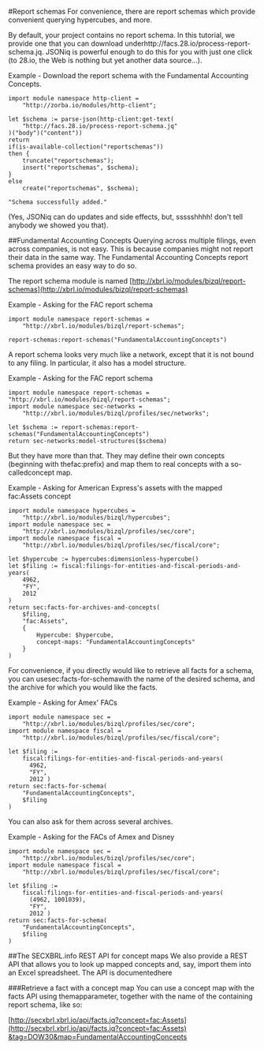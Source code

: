 #Report schemas
For convenience, there are report schemas which provide convenient querying hypercubes, and more.

By default, your project contains no report schema. In this tutorial, we provide one that you can download underhttp://facs.28.io/process-report-schema.jq. JSONiq is powerful enough to do this for you with just one click (to 28.io, the Web is nothing but yet another data source...).


 Example - Download the report schema with the Fundamental Accounting Concepts.

```jsoniq
import module namespace http-client =
    "http://zorba.io/modules/http-client";

let $schema := parse-json(http-client:get-text(
    "http://facs.28.io/process-report-schema.jq"
)("body")("content"))
return
if(is-available-collection("reportschemas"))
then {
    truncate("reportschemas");
    insert("reportschemas", $schema);
}
else
    create("reportschemas", $schema);

"Schema successfully added."
```
(Yes, JSONiq can do updates and side effects, but, ssssshhhh! don't tell anybody we showed you that).

##Fundamental Accounting Concepts
Querying across multiple filings, even across companies, is not easy. This is because companies might not report their data in the same way. The Fundamental Accounting Concepts report schema provides an easy way to do so.

The report schema module is named [http://xbrl.io/modules/bizql/report-schemas](http://xbrl.io/modules/bizql/report-schemas)


 Example - Asking for the FAC report schema

```jsoniq
import module namespace report-schemas =
    "http://xbrl.io/modules/bizql/report-schemas";

report-schemas:report-schemas("FundamentalAccountingConcepts")
```
A report schema looks very much like a network, except that it is not bound to any filing. In particular, it also has a model structure.


 Example - Asking for the FAC report schema

```jsoniq
import module namespace report-schemas = "http://xbrl.io/modules/bizql/report-schemas";
import module namespace sec-networks =
    "http://xbrl.io/modules/bizql/profiles/sec/networks";

let $schema := report-schemas:report-schemas("FundamentalAccountingConcepts")
return sec-networks:model-structures($schema)
```
But they have more than that. They may define their own concepts (beginning with thefac:prefix) and map them to real concepts with a so-calledconcept map.


 Example - Asking for American Express's assets with the mapped fac:Assets concept

```jsoniq
import module namespace hypercubes =
    "http://xbrl.io/modules/bizql/hypercubes";
import module namespace sec =
    "http://xbrl.io/modules/bizql/profiles/sec/core";
import module namespace fiscal =
    "http://xbrl.io/modules/bizql/profiles/sec/fiscal/core";

let $hypercube := hypercubes:dimensionless-hypercube()
let $filing := fiscal:filings-for-entities-and-fiscal-periods-and-years(
    4962,
    "FY",
    2012
)
return sec:facts-for-archives-and-concepts(
    $filing,
    "fac:Assets",
    {
        Hypercube: $hypercube,
        concept-maps: "FundamentalAccountingConcepts"
    }
)

```
For convenience, if you directly would like to retrieve all facts for a schema, you can usesec:facts-for-schemawith the name of the desired schema, and the archive for which you would like the facts.


 Example - Asking for Amex' FACs

```jsoniq
import module namespace sec =
    "http://xbrl.io/modules/bizql/profiles/sec/core";
import module namespace fiscal =
    "http://xbrl.io/modules/bizql/profiles/sec/fiscal/core";

let $filing :=
    fiscal:filings-for-entities-and-fiscal-periods-and-years(
      4962,
      "FY",
      2012 )
return sec:facts-for-schema(
    "FundamentalAccountingConcepts",
    $filing
)
```
You can also ask for them across several archives.


 Example - Asking for the FACs of Amex and Disney

```jsoniq
import module namespace sec =
    "http://xbrl.io/modules/bizql/profiles/sec/core";
import module namespace fiscal =
    "http://xbrl.io/modules/bizql/profiles/sec/fiscal/core";

let $filing :=
    fiscal:filings-for-entities-and-fiscal-periods-and-years(
      (4962, 1001039),
      "FY",
      2012 )
return sec:facts-for-schema(
    "FundamentalAccountingConcepts",
    $filing
)
```
##The SECXBRL.info REST API for concept maps
We also provide a REST API that allows you to look up mapped concepts and, say, import them into an Excel spreadsheet. The API is documentedhere

###Retrieve a fact with a concept map
You can use a concept map with the facts API using themapparameter, together with the name of the containing report schema, like so:

 [http://secxbrl.xbrl.io/api/facts.jq?concept=fac:Assets](http://secxbrl.xbrl.io/api/facts.jq?concept=fac:Assets) [&tag=DOW30&map=FundamentalAccountingConcepts](&tag=DOW30&map=FundamentalAccountingConcepts)

